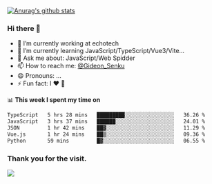 [![Anurag's github stats](https://github-readme-stats.vercel.app/api?username=gideonsenku)](https://github.com/anuraghazra/github-readme-stats)
### Hi there 👋
- 🔭 I’m currently working at echotech
- 🌱 I’m currently learning JavaScript/TypeScript/Vue3/Vite...
- 💬 Ask me about: JavaScript/Web Spidder 
- 📫 How to reach me: [@Gideon_Senku](https://t.me/Gideon_Senku)
- 😄 Pronouns: ...
- ⚡ Fun fact: I ❤️ 🎵

📊 **This week I spent my time on**
<!--START_SECTION:waka-->

```txt
TypeScript   5 hrs 28 mins   █████████░░░░░░░░░░░░░░░░   36.26 %
JavaScript   3 hrs 37 mins   ██████░░░░░░░░░░░░░░░░░░░   24.01 %
JSON         1 hr 42 mins    ██▓░░░░░░░░░░░░░░░░░░░░░░   11.29 %
Vue.js       1 hr 24 mins    ██▒░░░░░░░░░░░░░░░░░░░░░░   09.36 %
Python       59 mins         █▓░░░░░░░░░░░░░░░░░░░░░░░   06.55 %
```

<!--END_SECTION:waka-->


### Thank you for the visit.
![](http://profile-counter.glitch.me/gideonsenku/count.svg)
<!--
**GideonSenku/GideonSenku** is a ✨ _special_ ✨ repository because its `README.md` (this file) appears on your GitHub profile.

Here are some ideas to get you started:

- 🔭 I’m currently working on ...
- 🌱 I’m currently learning ...
- 👯 I’m looking to collaborate on ...
- 🤔 I’m looking for help with ...
- 💬 Ask me about ...
- 📫 How to reach me: ...
- 😄 Pronouns: ...
- ⚡ Fun fact: ...
-->
